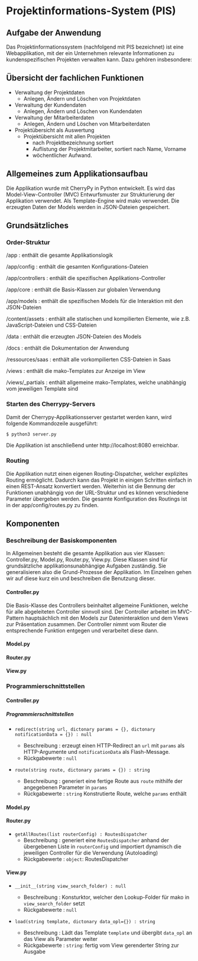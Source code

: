 
# Projektinformations-System (PIS)
## Aufgabe der Anwendung
Das Projektinformationssystem (nachfolgend mit PIS bezeichnet) ist eine Webapplikation, mit der ein Unternehmen 
relevante Informationen zu kundenspezifischen Projekten verwalten kann. Dazu gehören insbesondere:

## Übersicht der fachlichen Funktionen
- Verwaltung der Projektdaten
    - Anlegen, Ändern und Löschen von Projektdaten
- Verwaltung der Kundendaten
    - Anlegen, Ändern und Löschen von Kundendaten
- Verwaltung der Mitarbeiterdaten
    - Anlegen, Ändern und Löschen von Mitarbeiterdaten
- Projektübersicht als Auswertung
    - Projektübersicht mit allen Projekten
        - nach Projektbezeichnung sortiert
        - Auflistung der Projektmitarbeiter, sortiert nach Name, Vorname
        - wöchentlicher Aufwand.
        
## Allgemeines zum Applikationsaufbau
Die Applikation wurde mit CherryPy in Python entwickelt. Es wird das Model-View-Controller (MVC) Entwurfsmuster 
zur Strukturierung der Applikation verwendet. Als Template-Engine wird mako verwendet. Die erzeugten Daten der Models 
werden in JSON-Dateien gespeichert. 

## Grundsätzliches

### Order-Struktur
/app
: enthält die gesamte Applikationslogik

/app/config
: enthält die gesamten Konfigurations-Dateien

/app/controllers 
: enthält die spezifischen Applikations-Controller

/app/core
: enthält die Basis-Klassen zur globalen Verwendung

/app/models 
: enthält die spezifischen Models für die Interaktion mit den JSON-Dateien

/content/assets
: enthält alle statischen und kompilierten Elemente, wie z.B. JavaScript-Dateien und CSS-Dateien

/data
: enthält die erzeugten JSON-Dateien des Models

/docs
: enthält die Dokumentation der Anwendung

/ressources/saas
: enthält alle vorkompilierten CSS-Dateien in Saas

/views
: enthält die mako-Templates zur Anzeige im View

/views/_partials
: enthält allgemeine mako-Templates, welche unabhängig vom jeweiligen Template sind

### Starten des Cherrypy-Servers
Damit der Cherrypy-Applikationsserver gestartet werden kann, wird folgende Kommandozeile ausgeführt:
```bash
$ python3 server.py
```
Die Applikation ist anschließend unter http://localhost:8080 erreichbar.

### Routing
Die Applikation nutzt einen eigenen Routing-Dispatcher, welcher explizites Routing ermöglicht. Dadurch kann das Projekt
in einigen Schritten einfach in einen REST-Ansatz konvertiert werden. Weiterhin ist die Bennung der Funktionen unabhängig
von der URL-Struktur und es können verschiedene Parameter übergeben werden. Die gesamte Konfiguration des Routings ist 
in der app/config/routes.py zu finden.

## Komponenten
### Beschreibung der Basiskomponenten
In Allgemeinen besteht die gesamte Applikation aus vier Klassen: Controller.py, Model.py, Router.py, View.py. Diese 
Klassen sind für grundsätzliche applikationsunabhängige Aufgaben zuständig. Sie generalisieren also die Grund-Prozesse 
der Applikation. Im Einzelnen gehen wir auf diese kurz ein und beschreiben die Benutzung dieser.

#### Controller.py
Die Basis-Klasse des Controllers beinhaltet allgemeine Funktionen, welche für alle abgeleiteten Controller sinnvoll sind.
Der Controller arbeitet im MVC-Pattern hauptsächlich mit den Models zur Dateninteraktion und dem Views zur Präsentation
zusammen. Der Controller nimmt vom Router die entsprechende Funktion entgegen und verarbeitet diese dann.

#### Model.py
#### Router.py
#### View.py

### Programmierschnittstellen
#### Controller.py

##### Programmierschnittstellen
* `redirect(string url, dictonary params = {}, dictonary notificationData = {}) : null`
    * Beschreibung
    : erzeugt einen HTTP-Redirect an `url` mit `params` als HTTP-Argumente und `notificationData` als Flash-Message. 
    * Rückgabewerte
    : `null`
    
* `route(string route, dictonary params = {}) : string`
    * Beschreibung
    : generiert eine fertige Route aus `route` mithilfe der angegebenen Parameter in `params`
    * Rückgabewerte
    : `string` Konstrutierte Route, welche `params` enthält
    
#### Model.py



#### Router.py
* `getAllRoutes(list routerConfig) : RoutesDispatcher`
    * Beschreibung
    : generiert eine `RoutesDispatcher` anhand der übergebenen Liste in `routerConfig` und importiert dynamisch die 
      jeweiligen Controller für die Verwendung (Autoloading)
    * Rückgabewerte
    : `object`: RoutesDispatcher
    
#### View.py
* `__init__(string view_search_folder) : null`
    * Beschreibung
    : Konsturktor, welcher den Lookup-Folder für mako in `view_search_folder` setzt
    * Rückgabewerte
    : `null`
    
* `load(string template, dictonary data_opl={}) : string`
    * Beschreibung
    : Lädt das Template `template` und übergibt `data_opl` an das View als Parameter weiter
    * Rückgabewerte
    : `string`: fertig vom View gerenderter String zur Ausgabe
